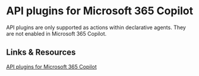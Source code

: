 # API plugins for Microsoft 365 Copilot

API plugins are only supported as actions within declarative agents. They are not enabled in Microsoft 365 Copilot.

## Links & Resources

[API plugins for Microsoft 365 Copilot](https://learn.microsoft.com/en-us/microsoft-365-copilot/extensibility/overview-api-plugins)